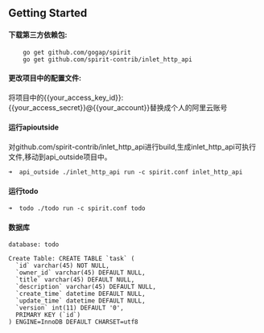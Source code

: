 

## Getting Started

#### 下载第三方依赖包:
```
    go get github.com/gogap/spirit
    go get github.com/spirit-contrib/inlet_http_api
```

#### 更改项目中的配置文件:

将项目中的{{your_access_key_id}}:{{your_access_secret}}@{{your_account}}替换成个人的阿里云账号

#### 运行apioutside

对github.com/spirit-contrib/inlet_http_api进行build,生成inlet_http_api可执行文件,移动到api_outside项目中。

```
➜  api_outside ./inlet_http_api run -c spirit.conf inlet_http_api
```

#### 运行todo

```
➜  todo ./todo run -c spirit.conf todo
```

#### 数据库
```
database: todo

Create Table: CREATE TABLE `task` (
  `id` varchar(45) NOT NULL,
  `owner_id` varchar(45) DEFAULT NULL,
  `title` varchar(45) DEFAULT NULL,
  `description` varchar(45) DEFAULT NULL,
  `create_time` datetime DEFAULT NULL,
  `update_time` datetime DEFAULT NULL,
  `version` int(11) DEFAULT '0',
  PRIMARY KEY (`id`)
) ENGINE=InnoDB DEFAULT CHARSET=utf8
```
